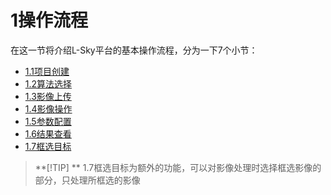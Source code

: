 # 1操作流程

在这一节将介绍L-Sky平台的基本操作流程，分为一下7个小节：

- [1.1项目创建](./1.1项目创建.md)
- [1.2算法选择](./1.2算法选择.md)
- [1.3影像上传](./1.3影像上传.md)
- [1.4影像操作](./1.4影像操作.md)
- [1.5参数配置](./1.5参数配置.md)
- [1.6结果查看](./1.6结果查看.md)
- [1.7框选目标](./1.7框选目标.md)

> **[!TIP] **
> 1.7框选目标为额外的功能，可以对影像处理时选择框选影像的部分，只处理所框选的影像
